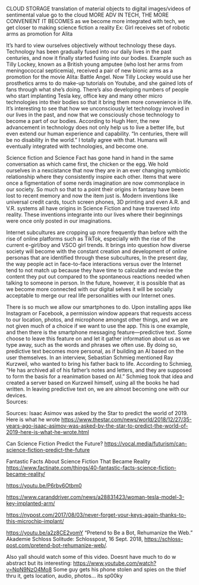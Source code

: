 CLOUD STORAGE
translation of material objects to digital
images/videos of sentimental value go to the cloud
MORE ADV IN TECH, THE MORE CONVENIENT IT BECOMES
as we become more integrated with tech, we get closer to making science fiction a reality Ex: Girl receives set of robotic arms as promotion for Alita
 
It’s hard to view ourselves objectively without technology these days. Technology has been gradually fused into our daily lives in the past centuries, and now it finally started fusing into our bodies. Example such as Tilly Lockey, known as a British young amputee (who lost her arms from meningococcal septicemia), received a pair of new bionic arms as a promotion for the movie Alita: Battle Angel. Now Tilly Lockey would use her prosthetics arms to do make-up tutorials on Youtube, and she gained lots of fans through what she’s doing. There’s also developing numbers of people who start implanting Tesla key, office key and many other micro technologies into their bodies so that it bring them more convenience in life. It’s interesting to see that how we unconsciously let technology involved in our lives in the past, and now that we consciously chose technology to become a part of our bodies. 
According to Hugh Herr, the new advancement in technology does not only help us to live a better life, but even extend our human experience and capability. “In centuries, there will be no disability in the world.” I totally agree with that. Humans will eventually integrated with technologies, and become one. 

Science fiction and Science Fact has gone hand in hand in the same conversation as which came first, the chicken or the egg. We hold ourselves in a nexcistance that now they are in an ever changing symbiotic relationship where they consistently inspire each other. Items that were once a figmentation of some nerds imagination are now commonplace in our society. So much so that to a point their origins in fantasy have been lost to recent memory and now the item just is. Modern inventions like universal credit cards, touch screen phones, 3D printing and even A.R. and V.R. systems all have origins in Science Fiction and have traversed into reality. These inventions integrante into our lives where their beginnings were once only posted in our imaginations. 

Internet subcultures are cropping up more frequently than before with the rise of online platforms such as TikTok, especially with the rise of the current e-girl/boy and VSCO girl trends. It brings into question how diverse society will become with the constant creation and development of online personas that are identified through these subcultures, In the present day, the way people act in face-to-face interactions versus over the Internet tend to not match up because they have time to calculate and revise the content they put out compared to the spontaneous reactions needed when talking to someone in person. In the future, however, it is possible that as we become more connected with our digital selves it will be socially acceptable to merge our real life personalities with our Internet ones.

There is so much we allow our smartphones to do. Upon installing apps like Instagram or Facebook, a permission window appears that requests access to our location, photos, and microphone amongst other things, and we are not given much of a choice if we want to use the app. This is one example, and then there is the smartphone messaging feature—predictive text. Some choose to leave this feature on and let it gather information about us as we type away, such as the words and phrases we often use. By doing so, predictive text becomes more personal, as if building an AI based on the user themselves.
In an interview, Sebastian Schmieg mentioned Ray Kurzweil, who wanted to bring his father back to life. According to Schmieg, “He has archived all of his father’s notes and letters, and they are supposed to form the basis for a reanimation based on AI.” Schmieg took that idea and created a server based on Kurzweil himself, using all the books he had written. In leaving predictive text on, we are almost becoming one with our devices.  
Sources:

Sources:
Isaac Asimov was asked by the Star to predict the world of 2019. Here is what he wrote
https://www.thestar.com/news/world/2018/12/27/35-years-ago-isaac-asimov-was-asked-by-the-star-to-predict-the-world-of-2019-here-is-what-he-wrote.html

Can Science Fiction Predict the Future?
https://vocal.media/futurism/can-science-fiction-predict-the-future

Fantastic Facts About Science Fiction That Became Reality
https://www.factinate.com/things/40-fantastic-facts-science-fiction-became-reality/

https://youtu.be/P6rbv6Otbm0

https://www.caranddriver.com/news/a28831423/woman-tesla-model-3-key-implanted-arm/

https://nypost.com/2017/08/03/never-forget-your-keys-again-thanks-to-this-microchip-implant/

https://youtu.be/a2z8CE2vomY
“Pretend to Be a Bot, Rehumanize the Web.” Akademie Schloss Solitude: Schlosspost, 16 Sept. 2018, https://schloss-post.com/pretend-bot-rehumanize-web/.

Also yall should watch some of this video. Doesnt have much to do w abstract but its interesting:
https://www.youtube.com/watch?v=NpN9NzO4Mo8
Some guy gets his phone stolen and spies on the thief thru it, gets location, audio, photos… its sp00ky
